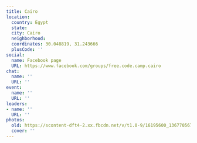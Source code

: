 ```yaml
---
title: Cairo
location:
  country: Egypt
  state: 
  city: Cairo
  neighborhood: 
  coordinates: 30.048819, 31.243666
  plusCode: ''
social:
  name: Facebook page
  URL: https://www.facebook.com/groups/free.code.camp.cairo
chat:
  name: ''
  URL: ''
event:
  name: ''
  URL: ''
leaders:
- name: ''
  URL: ''
photos:
  old: https://scontent-dft4-2.xx.fbcdn.net/v/t1.0-9/16195600_1367705679968962_4202678930147170900_n.jpg?oh=5482d20197a70b0d4fa90927b3bb685e&oe=599675D7
  cover: ''
---
```


